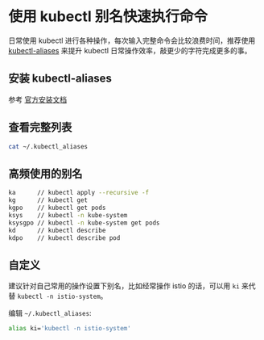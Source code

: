 # 使用 kubectl 别名快速执行命令

日常使用 kubectl 进行各种操作，每次输入完整命令会比较浪费时间，推荐使用 [kubectl-aliases](https://github.com/ahmetb/kubectl-aliases) 来提升 kubectl 日常操作效率，敲更少的字符完成更多的事。

## 安装 kubectl-aliases

参考 [官方安装文档](https://github.com/ahmetb/kubectl-aliases#installation)

## 查看完整列表

```bash
cat ~/.kubectl_aliases
```

## 高频使用的别名

```bash
ka      // kubectl apply --recursive -f
kg      // kubectl get
kgpo    // kubectl get pods
ksys    // kubectl -n kube-system
ksysgpo // kubectl -n kube-system get pods
kd      // kubectl describe
kdpo    // kubectl describe pod
```

## 自定义

建议针对自己常用的操作设置下别名，比如经常操作 istio 的话，可以用 `ki` 来代替 `kubectl -n istio-system`。

编辑 `~/.kubectl_aliases`:

```bash
alias ki='kubectl -n istio-system'
```
